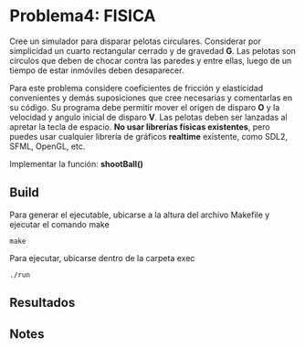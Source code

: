 # Problema4: FISICA
Cree un simulador para disparar pelotas circulares. Considerar por simplicidad un cuarto rectangular cerrado y de gravedad **G**. Las pelotas son círculos que deben de chocar contra las paredes y entre ellas, luego de un tiempo de estar inmóviles deben desaparecer. 

Para este problema considere coeficientes de fricción y elasticidad convenientes y demás suposiciones que cree necesarias y comentarlas en su código. Su programa debe permitir mover el origen de disparo **O** y la velocidad y angulo inicial de disparo **V**. Las pelotas deben ser lanzadas al apretar la tecla de espacio. **No usar librerías físicas existentes**, pero puedes usar cualquier librería de gráficos **realtime** existente, como SDL2, SFML, OpenGL, etc.

Implementar la función: **shootBall()**
## Build
Para generar el ejecutable, ubicarse a la altura del archivo Makefile y ejecutar el comando make

    make
Para ejecutar, ubicarse dentro de la carpeta exec

    ./run

## Resultados
<!--- (![Alt text](dataReadme/playing.png "playing")
[video here](https://youtu.be/G9W5ZZFAmH4)
--->
## Notes
<!--- Este proyecto se realizó con openGL moderno(4.6 core-profile) usando shaders.
Para el manejo de periféricos y ventanas se uso [GLFW](https://www.glfw.org/) adicionalmente [glad](https://glad.dav1d.de/).
Para el uso de vectores y matrices homogeneas se usó [glm](https://glm.g-truc.net/0.9.8/index.html).

Renderizado: 

No se usó texturas, el laberinto, el círculo y las letras A y B son completamente generadas a partir de un array de posiciones y colores.

El renderizado del laberinto se hizo a partir de 5 tipos de piezas que con transformaciones de escalamiento, rotación y traslación forman el laberinto.

Como el laberinto y las letras A(start) y B(final) no cambian durante cada renderizado se optó por renderizarse fuera de pantalla guardandolo en un frame buffer object y usandolo como textura cuando se renderiza en pantalla. Esto elimina el trabajo repetitivo de construir el laberinto y las letras A y B cada vez que se renderice. Una vez obtenida esta información como textura se borran los VBO VAO del laberinto y de las letras. liberando asi espacio en la memoria de la GPU.
    --->